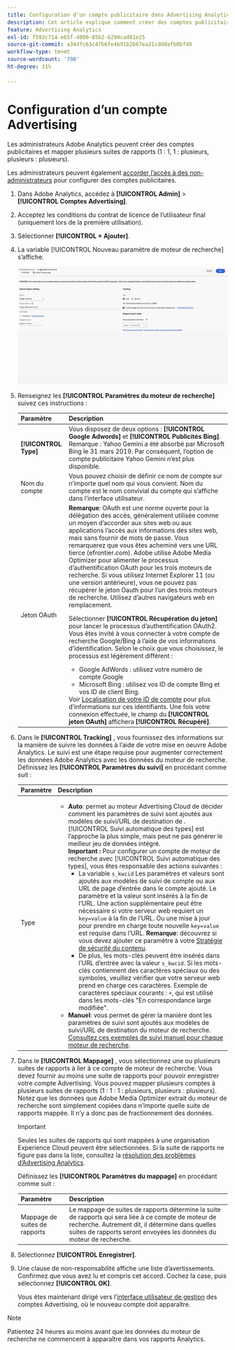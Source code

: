 ```yaml
---
title: Configuration d’un compte publicitaire dans Advertising Analytics
description: Cet article explique comment créer des comptes publicitaires et mapper plusieurs comptes à plusieurs suites de rapports.
feature: Advertising Analytics
exl-id: f593c714-e85f-4000-85b2-6294cad81e25
source-git-commit: a34dfc63c47b6fe4b91b2b67ea21cdddafb0bfd0
workflow-type: tm+mt
source-wordcount: '798'
ht-degree: 31%

---
```


# Configuration d’un compte Advertising

Les administrateurs Adobe Analytics peuvent créer des comptes publicitaires et mapper plusieurs suites de rapports (1 : 1, 1 : plusieurs, plusieurs : plusieurs).

Les administrateurs peuvent également [accorder l’accès à des non-administrateurs](/help/integrate/c-advertising-analytics/overview.md#section_FCC58EB635954A32990D4E67B52B4369) pour configurer des comptes publicitaires.

<!--
![](assets/aa_accounts.png)
-->

1. Dans Adobe Analytics, accédez à **[!UICONTROL Admin]** > **[!UICONTROL Comptes Advertising]**.
1. Acceptez les conditions du contrat de licence de l’utilisateur final (uniquement lors de la première utilisation).
1. Sélectionner **[!UICONTROL + Ajouter]**.
1. La variable [!UICONTROL Nouveau paramètre de moteur de recherche] s’affiche.

   ![](assets/aa-new-se-account.png)

1. Renseignez les **[!UICONTROL Paramètres du moteur de recherche]** suivez ces instructions :

   | Paramètre | Description |
   | --- | --- |
   | **[!UICONTROL Type]** | Vous disposez de deux options : **[!UICONTROL Google Adwords]** et **[!UICONTROL Publicités Bing]**.  Remarque : Yahoo Gemini a été absorbé par Microsoft Bing le 31 mars 2019. Par conséquent, l’option de compte publicitaire Yahoo Gemini n’est plus disponible. |
   | Nom du compte | Vous pouvez choisir de définir ce nom de compte sur n’importe quel nom qui vous convient.  Nom du compte est le nom convivial du compte qui s’affiche dans l’interface utilisateur. |
   | Jeton OAuth | **Remarque**: OAuth est une norme ouverte pour la délégation des accès, généralement utilisée comme un moyen d’accorder aux sites web ou aux applications l’accès aux informations des sites web, mais sans fournir de mots de passe. Vous remarquerez que vous êtes acheminé vers une URL tierce (efrontier.com). Adobe utilise Adobe Media Optimizer pour alimenter le processus d’authentification OAuth pour les trois moteurs de recherche. Si vous utilisez Internet Explorer 11 (ou une version antérieure), vous ne pouvez pas récupérer le jeton Oauth pour l’un des trois moteurs de recherche. Utilisez d’autres navigateurs web en remplacement.<p>Sélectionner **[!UICONTROL Récupération du jeton]** pour lancer le processus d’authentification OAuth2. Vous êtes invité à vous connecter à votre compte de recherche Google/Bing à l’aide de vos informations d’identification. Selon le choix que vous choisissez, le processus est légèrement différent : <ul><li>Google AdWords : utilisez votre numéro de compte Google</li><li>Microsoft Bing : utilisez vos ID de compte Bing et vos ID de client Bing.</li></ul>Voir [Localisation de votre ID de compte](/help/integrate/c-advertising-analytics/c-adanalytics-workflow/aa-locate-account-id.md) pour plus d’informations sur ces identifiants. Une fois votre connexion effectuée, le champ du **[!UICONTROL jeton OAuth]** affichera **[!UICONTROL Récupéré]**. |

1. Dans le **[!UICONTROL Tracking]** , vous fournissez des informations sur la manière de suivre les données à l’aide de votre mise en oeuvre Adobe Analytics. Le suivi est une étape requise pour augmenter correctement les données Adobe Analytics avec les données du moteur de recherche.
Définissez les **[!UICONTROL Paramètres du suivi]** en procédant comme suit :

   | Paramètre | Description |
   | --- | --- |
   | Type | <ul><li>**Auto**: permet au moteur Advertising Cloud de décider comment les paramètres de suivi sont ajoutés aux modèles de suivi/URL de destination de . [!UICONTROL Suivi automatique des types] est l’approche la plus simple, mais peut ne pas générer le meilleur jeu de données intégré.<br>**Important :** Pour configurer un compte de moteur de recherche avec [!UICONTROL Suivi automatique des types], vous êtes responsable des actions suivantes :<ul><li>La variable `s_kwcid` Les paramètres et valeurs sont ajoutés aux modèles de suivi de compte ou aux URL de page d’entrée dans le compte ajouté. Le paramètre et la valeur sont insérés à la fin de l’URL. Une action supplémentaire peut être nécessaire si votre serveur web requiert un `key=value` à la fin de l’URL. Ou une mise à jour pour prendre en charge toute nouvelle `key=value` est requise dans l’URL. **Remarque**: découvrez si vous devez ajouter ce paramètre à votre [Stratégie de sécurité du contenu](https://experienceleague.adobe.com/en/docs/id-service/using/reference/csp).</li><li>De plus, les mots-clés peuvent être insérés dans l’URL d’entrée avec la valeur `s_kwcid`. Si les mots-clés contiennent des caractères spéciaux ou des symboles, veuillez vérifier que votre serveur web prend en charge ces caractères. Exemple de caractères spéciaux courants : `+`, qui est utilisé dans les mots-clés &quot;En correspondance large modifiée&quot;.</li></ul></li><li>**Manuel**: vous permet de gérer la manière dont les paramètres de suivi sont ajoutés aux modèles de suivi/URL de destination du moteur de recherche. [Consultez ces exemples de suivi manuel pour chaque moteur de recherche](/help/integrate/c-advertising-analytics/c-adanalytics-workflow/aa-manual-vs-automatic-tracking.md).</li></ul> |

1. Dans le **[!UICONTROL Mappage]** , vous sélectionnez une ou plusieurs suites de rapports à lier à ce compte de moteur de recherche. Vous devez fournir au moins une suite de rapports pour pouvoir enregistrer votre compte Advertising. Vous pouvez mapper plusieurs comptes à plusieurs suites de rapports (1 : 1 : 1 : plusieurs, plusieurs : plusieurs). Notez que les données que Adobe Media Optimizer extrait du moteur de recherche sont simplement copiées dans n’importe quelle suite de rapports mappée. Il n’y a donc pas de fractionnement des données.

   >[!IMPORTANT]
   >
   >Seules les suites de rapports qui sont mappées à une organisation Experience Cloud peuvent être sélectionnées. Si la suite de rapports ne figure pas dans la liste, consultez la [résolution des problèmes d’Advertising Analytics](/help/integrate/c-advertising-analytics/c-adanalytics-workflow/aa-troubleshooting.md).

   Définissez les **[!UICONTROL Paramètres du mappage]** en procédant comme suit :

   | Paramètre | Description |
   | --- | --- |
   | Mappage de suites de rapports | Le mappage de suites de rapports détermine la suite de rapports qui sera liée à ce compte de moteur de recherche. Autrement dit, il détermine dans quelles suites de rapports seront envoyées les données du moteur de recherche. |


1. Sélectionnez **[!UICONTROL Enregistrer]**.
1. Une clause de non-responsabilité affiche une liste d’avertissements. Confirmez que vous avez lu et compris cet accord. Cochez la case, puis sélectionnez **[!UICONTROL OK]**.

   Vous êtes maintenant dirigé vers l’[interface utilisateur de gestion](/help/integrate/c-advertising-analytics/c-adanalytics-workflow/aa-manage-ad-accounts.md) des comptes Advertising, où le nouveau compte doit apparaître.

>[!NOTE]
>
>Patientez 24 heures au moins avant que les données du moteur de recherche ne commencent à apparaître dans vos rapports Analytics.
